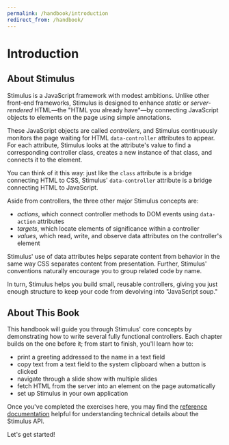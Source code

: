 ```yaml
---
permalink: /handbook/introduction
redirect_from: /handbook/
---
```


# Introduction

## About Stimulus

Stimulus is a JavaScript framework with modest ambitions. Unlike other front-end frameworks, Stimulus is designed to enhance _static_ or _server-rendered_ HTML—the "HTML you already have"—by connecting JavaScript objects to elements on the page using simple annotations.

These JavaScript objects are called _controllers_, and Stimulus continuously monitors the page waiting for HTML `data-controller` attributes to appear. For each attribute, Stimulus looks at the attribute's value to find a corresponding controller class, creates a new instance of that class, and connects it to the element.

You can think of it this way: just like the `class` attribute is a bridge connecting HTML to CSS, Stimulus' `data-controller` attribute is a bridge connecting HTML to JavaScript.

Aside from controllers, the three other major Stimulus concepts are:

* _actions_, which connect controller methods to DOM events using `data-action` attributes
* _targets_, which locate elements of significance within a controller
* _values_, which read, write, and observe data attributes on the controller's element

Stimulus' use of data attributes helps separate content from behavior in the same way CSS separates content from presentation. Further, Stimulus' conventions naturally encourage you to group related code by name.

In turn, Stimulus helps you build small, reusable controllers, giving you just enough structure to keep your code from devolving into "JavaScript soup."

## About This Book

This handbook will guide you through Stimulus' core concepts by demonstrating how to write several fully functional controllers. Each chapter builds on the one before it; from start to finish, you'll learn how to:

* print a greeting addressed to the name in a text field
* copy text from a text field to the system clipboard when a button is clicked
* navigate through a slide show with multiple slides
* fetch HTML from the server into an element on the page automatically
* set up Stimulus in your own application

Once you've completed the exercises here, you may find the [reference documentation](../reference/controllers) helpful for understanding technical details about the Stimulus API.

Let's get started!
